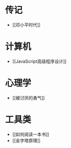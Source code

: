 # 传记

- [[邓小平时代]]

# 计算机

- [[JavaScript高级程序设计]]

# 心理学

- [[被讨厌的勇气]]

# 工具类

- [[如何阅读一本书]] 
- [[金字塔原理]]

